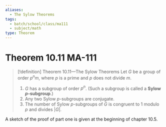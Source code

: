 ```yaml
---
aliases:
  - The Sylow Theorems
tags:
  - batch/school/class/ma111
  - subject/math
type: Theorem
---
```

# Theorem 10.11 MA-111

> [!definition] Theorem 10.11—The Sylow Theorems
> Let $G$ be a group of order $p^{n}m$, where $p$ is a prime and $p$ does not divide $m$.
> 1. $G$ has a subgroup of order $p^{n}$. (Such a subgroup is called a **Sylow $p$-subgroup**.)
> 2. Any two Sylow $p$-subgroups are conjugate.
> 3. The number of Sylow $p$-subgroups of $G$ is congruent to 1 modulo $p$ and divides $\left| G \right|$.

A sketch of the proof of part one is given at the beginning of chapter 10.5.
